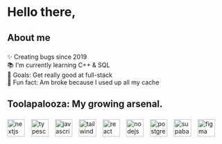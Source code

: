 <h1>Hello there,</h1>
<h2 align="left">About me</h2>

###

<p align="left">✨ Creating bugs since 2019<br>📚 I'm currently learning C++ & SQL<br>🎯 Goals: Get really good at full-stack<br>🎲 Fun fact: Am broke because I used up all my cache</p>

###

<h2 align="left">Toolapalooza: My growing arsenal.</h2>

###

<div align="left">
  <img src="https://cdn.jsdelivr.net/gh/devicons/devicon/icons/nextjs/nextjs-original.svg" height="40" alt="nextjs logo"  />
  <img width="7" />
  <img src="https://cdn.jsdelivr.net/gh/devicons/devicon/icons/typescript/typescript-original.svg" height="40" alt="typescript logo"  />
  <img width="7" />
  <img src="https://cdn.jsdelivr.net/gh/devicons/devicon/icons/javascript/javascript-original.svg" height="40" alt="javascript logo"  />
  <img width="7" />
  <img src="https://cdn.simpleicons.org/tailwindcss/06B6D4" height="40" alt="tailwindcss logo"  />
  <img width="7" />
  <img src="https://cdn.jsdelivr.net/gh/devicons/devicon/icons/react/react-original.svg" height="40" alt="react logo"  />
  <img width="7" />
  <img src="https://cdn.jsdelivr.net/gh/devicons/devicon/icons/nodejs/nodejs-original.svg" height="40" alt="nodejs logo"  />
  <img width="7" />
  <img src="https://cdn.jsdelivr.net/gh/devicons/devicon/icons/postgresql/postgresql-original.svg" height="40" alt="postgresql logo"  />
  <img width="7" />
  <img src="https://skillicons.dev/icons?i=supabase" height="40" alt="supabase logo"  />
  <img width="7" />
  <img src="https://cdn.jsdelivr.net/gh/devicons/devicon/icons/figma/figma-original.svg" height="40" alt="figma logo"  />
</div>

###

<p align="left"></p>

###

<p align="left"></p>

###
